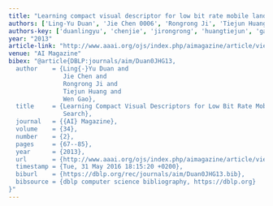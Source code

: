 ```yaml
---
title: "Learning compact visual descriptor for low bit rate mobile landmark search"
authors: ['Ling-Yu Duan', 'Jie Chen 0006', 'Rongrong Ji', 'Tiejun Huang', 'Wen Gao 0001']
authors-key: ['duanlingyu', 'chenjie', 'jirongrong', 'huangtiejun', 'gaowen']
year: "2013"
article-link: "http://www.aaai.org/ojs/index.php/aimagazine/article/view/2469"
venue: "AI Magazine"
bibex: "@article{DBLP:journals/aim/Duan0JHG13,
  author    = {Ling{-}Yu Duan and
               Jie Chen and
               Rongrong Ji and
               Tiejun Huang and
               Wen Gao},
  title     = {Learning Compact Visual Descriptors for Low Bit Rate Mobile Landmark
               Search},
  journal   = {{AI} Magazine},
  volume    = {34},
  number    = {2},
  pages     = {67--85},
  year      = {2013},
  url       = {http://www.aaai.org/ojs/index.php/aimagazine/article/view/2469},
  timestamp = {Tue, 31 May 2016 18:15:20 +0200},
  biburl    = {https://dblp.org/rec/journals/aim/Duan0JHG13.bib},
  bibsource = {dblp computer science bibliography, https://dblp.org}
}"
---
```


